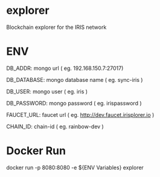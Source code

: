 # explorer
Blockchain explorer for the IRIS network


# ENV
DB_ADDR: mongo url ( eg. 192.168.150.7:27017)

DB_DATABASE: mongo database name ( eg. sync-iris )

DB_USER: mongo user ( eg. iris )

DB_PASSWORD: mongo password ( eg. irispassword )

FAUCET_URL: faucet url ( eg. http://dev.faucet.irisplorer.io )

CHAIN_ID: chain-id ( eg. rainbow-dev )

# Docker Run
docker run -p 8080:8080 -e ${ENV Variables} explorer


